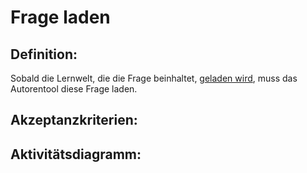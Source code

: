 # Frage laden

## Definition:

Sobald die Lernwelt, die die Frage beinhaltet, [geladen wird](ASE2.md), muss das Autorentool diese Frage laden.

## Akzeptanzkriterien:

## Aktivitätsdiagramm:


